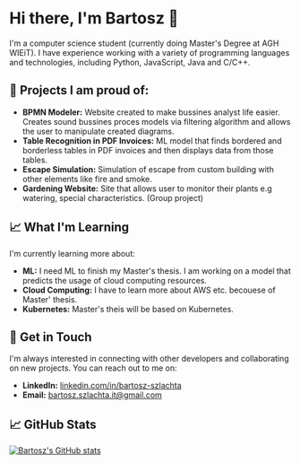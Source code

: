 # Hi there, I'm Bartosz 👋

I'm a computer science student (currently doing Master's Degree at AGH WIEiT). I have experience working with a variety of programming languages and technologies, including Python, JavaScript, Java and C/C++.

## 🚀 Projects I am proud of:

- **BPMN Modeler:** Website created to make bussines analyst life easier. Creates sound bussines proces models via filtering algorithm and allows the user to manipulate created diagrams.
- **Table Recognition in PDF Invoices:** ML model that finds bordered and borderless tables in PDF invoices and then displays data from those tables.
- **Escape Simulation:** Simulation of escape from custom building with other elements like fire and smoke.
- **Gardening Website:** Site that allows user to monitor their plants e.g watering, special characteristics. (Group project)


## 📈 What I'm Learning

I'm currently learning more about:

- **ML:** I need ML to finish my Master's thesis. I am working on a model that predicts the usage of cloud computing resources.
- **Cloud Computing:** I have to learn more about AWS etc. becouese of Master' thesis.
- **Kubernetes:** Master's theis will be based on Kubernetes.

## 💬 Get in Touch

I'm always interested in connecting with other developers and collaborating on new projects. You can reach out to me on:

- **LinkedIn:** [linkedin.com/in/bartosz-szlachta](https://www.linkedin.com/in/bartosz-szlachta-00975a265/)
- **Email:** bartosz.szlachta.it@gmail.com

## 📈 GitHub Stats

[![Bartosz's GitHub stats](https://github-readme-stats.vercel.app/api?username=bszlacht)](https://github.com/bszlacht/github-readme-stats)
